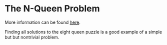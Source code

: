 # The N-Queen Problem

More information can be found [here](https://en.wikipedia.org/wiki/Eight_queens_puzzle).

Finding all solutions to the eight queen puzzle is a good example of a simple but but nontrivial problem.
